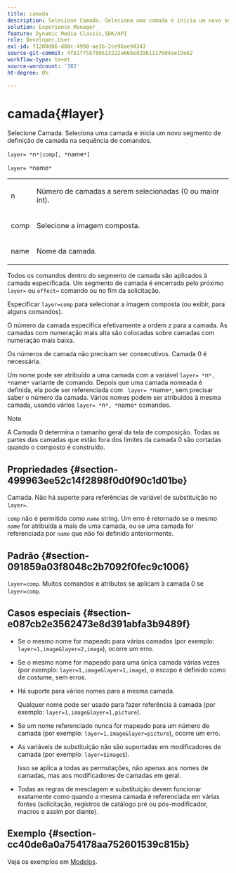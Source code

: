 ```yaml
---
title: camada
description: Selecione Camada. Seleciona uma camada e inicia um novo segmento de definição de camada na sequência de comandos.
solution: Experience Manager
feature: Dynamic Media Classic,SDK/API
role: Developer,User
exl-id: f1200d86-d88c-4990-ae36-2ce96ae94343
source-git-commit: 4f81f755789613222a66bed2961117604ae19e62
workflow-type: tm+mt
source-wordcount: '382'
ht-degree: 0%

---
```


# camada{#layer}

Selecione Camada. Seleciona uma camada e inicia um novo segmento de definição de camada na sequência de comandos.

`layer= *`n`*|comp[, *`name`*]`

`layer= *`name`*`

<table id="simpletable_22DE3365A6454949B0D30C6D7110476E"> 
 <tr class="strow"> 
  <td class="stentry"> <p><span class="codeph"> <span class="varname"> n</span></span> </p></td> 
  <td class="stentry"> <p>Número de camadas a serem selecionadas (0 ou maior int). </p></td> 
 </tr> 
 <tr class="strow"> 
  <td class="stentry"> <p><span class="codeph"> comp</span> </p></td> 
  <td class="stentry"> <p>Selecione a imagem composta. </p></td> 
 </tr> 
 <tr class="strow"> 
  <td class="stentry"> <p><span class="codeph"> <span class="varname"> name</span></span> </p></td> 
  <td class="stentry"> <p>Nome da camada. </p></td> 
 </tr> 
</table>

Todos os comandos dentro do segmento de camada são aplicados à camada especificada. Um segmento de camada é encerrado pelo próximo `layer=` ou `effect=` comando ou no fim da solicitação.

Especificar `layer=comp` para selecionar a imagem composta (ou exibir, para alguns comandos).

O número da camada especifica efetivamente a ordem z para a camada. As camadas com numeração mais alta são colocadas sobre camadas com numeração mais baixa.

Os números de camada não precisam ser consecutivos. Camada 0 é necessária.

Um nome pode ser atribuído a uma camada com a variável `layer= *`n`*, *`name`*` variante de comando. Depois que uma camada nomeada é definida, ela pode ser referenciada com ` layer= *`name`*`, sem precisar saber o número da camada. Vários nomes podem ser atribuídos à mesma camada, usando vários `layer= *`n`*, *`name`*` comandos.

>[!NOTE]
>
>A Camada 0 determina o tamanho geral da tela de composição. Todas as partes das camadas que estão fora dos limites da camada 0 são cortadas quando o composto é construído.

## Propriedades {#section-499963ee52c14f2898f0d0f90c1d01be}

Camada. Não há suporte para referências de variável de substituição no `layer=`.

`comp` não é permitido como *`name`* string. Um erro é retornado se o mesmo *`name`* for atribuída a mais de uma camada, ou se uma camada for referenciada por *`name`* que não foi definido anteriormente.

## Padrão {#section-091859a03f8048c2b7092f0fec9c1006}

`layer=comp`. Muitos comandos e atributos se aplicam à camada 0 se `layer=comp`.

## Casos especiais {#section-e087cb2e3562473e8d391abfa3b9489f}

* Se o mesmo nome for mapeado para várias camadas (por exemplo: `layer=1,image&layer=2,image`), ocorre um erro.
* Se o mesmo nome for mapeado para uma única camada várias vezes (por exemplo: `layer=1,image&layer=1,image`), o escopo é definido como de costume, sem erros.
* Há suporte para vários nomes para a mesma camada.

  Qualquer nome pode ser usado para fazer referência à camada (por exemplo: `layer=1,image&layer=1,picture`).
* Se um nome referenciado nunca for mapeado para um número de camada (por exemplo: `layer=1,image&layer=picture`), ocorre um erro.
* As variáveis de substituição não são suportadas em modificadores de camada (por exemplo: `layer=$image$`).

  Isso se aplica a todas as permutações, não apenas aos nomes de camadas, mas aos modificadores de camadas em geral.

* Todas as regras de mesclagem e substituição devem funcionar exatamente como quando a mesma camada é referenciada em várias fontes (solicitação, registros de catálogo pré ou pós-modificador, macros e assim por diante).

## Exemplo {#section-cc40de6a0a754178aa752601539c815b}

Veja os exemplos em [Modelos](../../../../../is-api/http-ref/image-serving-api-ref/c-http-protocol-reference/c-templates/c-templates.md#concept-3cd2d2adae0e41b2979b9640244d4d3e).
